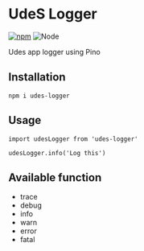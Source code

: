UdeS Logger
=============================
[![npm](https://img.shields.io/npm/v/udes-logger.svg?style=flat-square)](https://www.npmjs.com/package/udes-logger)
![Node](https://img.shields.io/badge/node-6.10.1-brightgreen.svg)

Udes app logger using Pino

## Installation
`npm i udes-logger`

## Usage
`import udesLogger from 'udes-logger'`

`udesLogger.info('Log this')`

## Available function
 * trace
 * debug
 * info
 * warn
 * error
 * fatal
